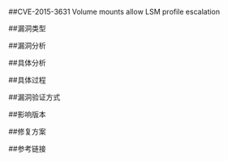 ##CVE-2015-3631  Volume mounts allow LSM profile escalation

##漏洞类型


##漏洞分析



##具体分析



##具体过程



##漏洞验证方式


##影响版本


##修复方案


##参考链接
